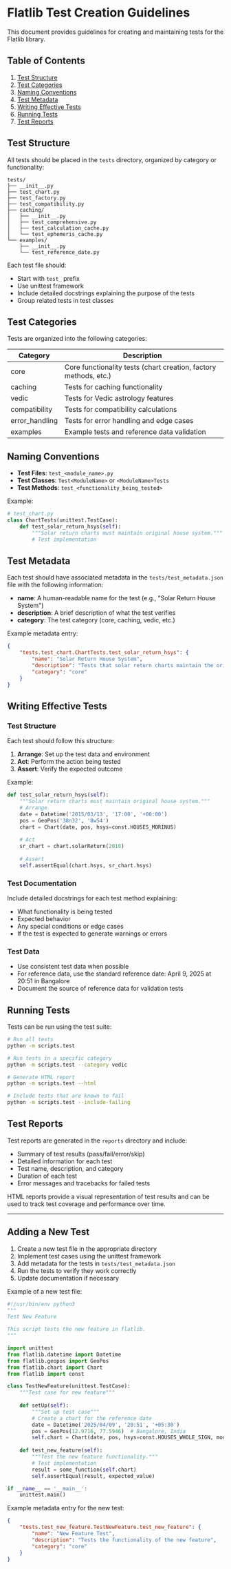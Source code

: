 # Flatlib Test Creation Guidelines

This document provides guidelines for creating and maintaining tests for the Flatlib library.

## Table of Contents

1. [Test Structure](#test-structure)
2. [Test Categories](#test-categories)
3. [Naming Conventions](#naming-conventions)
4. [Test Metadata](#test-metadata)
5. [Writing Effective Tests](#writing-effective-tests)
6. [Running Tests](#running-tests)
7. [Test Reports](#test-reports)

## Test Structure

All tests should be placed in the `tests` directory, organized by category or functionality:

```
tests/
├── __init__.py
├── test_chart.py
├── test_factory.py
├── test_compatibility.py
├── caching/
│   ├── __init__.py
│   ├── test_comprehensive.py
│   ├── test_calculation_cache.py
│   └── test_ephemeris_cache.py
└── examples/
    ├── __init__.py
    └── test_reference_date.py
```

Each test file should:
- Start with `test_` prefix
- Use unittest framework
- Include detailed docstrings explaining the purpose of the tests
- Group related tests in test classes

## Test Categories

Tests are organized into the following categories:

| Category | Description |
|----------|-------------|
| core | Core functionality tests (chart creation, factory methods, etc.) |
| caching | Tests for caching functionality |
| vedic | Tests for Vedic astrology features |
| compatibility | Tests for compatibility calculations |
| error_handling | Tests for error handling and edge cases |
| examples | Example tests and reference data validation |

## Naming Conventions

- **Test Files**: `test_<module_name>.py`
- **Test Classes**: `Test<ModuleName>` or `<ModuleName>Tests`
- **Test Methods**: `test_<functionality_being_tested>`

Example:
```python
# test_chart.py
class ChartTests(unittest.TestCase):
    def test_solar_return_hsys(self):
        """Solar return charts must maintain original house system."""
        # Test implementation
```

## Test Metadata

Each test should have associated metadata in the `tests/test_metadata.json` file with the following information:

- **name**: A human-readable name for the test (e.g., "Solar Return House System")
- **description**: A brief description of what the test verifies
- **category**: The test category (core, caching, vedic, etc.)

Example metadata entry:
```json
{
    "tests.test_chart.ChartTests.test_solar_return_hsys": {
        "name": "Solar Return House System",
        "description": "Tests that solar return charts maintain the original house system",
        "category": "core"
    }
}
```

## Writing Effective Tests

### Test Structure

Each test should follow this structure:
1. **Arrange**: Set up the test data and environment
2. **Act**: Perform the action being tested
3. **Assert**: Verify the expected outcome

Example:
```python
def test_solar_return_hsys(self):
    """Solar return charts must maintain original house system."""
    # Arrange
    date = Datetime('2015/03/13', '17:00', '+00:00')
    pos = GeoPos('38n32', '8w54')
    chart = Chart(date, pos, hsys=const.HOUSES_MORINUS)
    
    # Act
    sr_chart = chart.solarReturn(2018)
    
    # Assert
    self.assertEqual(chart.hsys, sr_chart.hsys)
```

### Test Documentation

Include detailed docstrings for each test method explaining:
- What functionality is being tested
- Expected behavior
- Any special conditions or edge cases
- If the test is expected to generate warnings or errors

### Test Data

- Use consistent test data when possible
- For reference data, use the standard reference date: April 9, 2025 at 20:51 in Bangalore
- Document the source of reference data for validation tests

## Running Tests

Tests can be run using the test suite:

```bash
# Run all tests
python -m scripts.test

# Run tests in a specific category
python -m scripts.test --category vedic

# Generate HTML report
python -m scripts.test --html

# Include tests that are known to fail
python -m scripts.test --include-failing
```

## Test Reports

Test reports are generated in the `reports` directory and include:

- Summary of test results (pass/fail/error/skip)
- Detailed information for each test
- Test name, description, and category
- Duration of each test
- Error messages and tracebacks for failed tests

HTML reports provide a visual representation of test results and can be used to track test coverage and performance over time.

---

## Adding a New Test

1. Create a new test file in the appropriate directory
2. Implement test cases using the unittest framework
3. Add metadata for the tests in `tests/test_metadata.json`
4. Run the tests to verify they work correctly
5. Update documentation if necessary

Example of a new test file:

```python
#!/usr/bin/env python3
"""
Test New Feature

This script tests the new feature in flatlib.
"""

import unittest
from flatlib.datetime import Datetime
from flatlib.geopos import GeoPos
from flatlib.chart import Chart
from flatlib import const

class TestNewFeature(unittest.TestCase):
    """Test case for new feature"""
    
    def setUp(self):
        """Set up test case"""
        # Create a chart for the reference date
        date = Datetime('2025/04/09', '20:51', '+05:30')
        pos = GeoPos(12.9716, 77.5946)  # Bangalore, India
        self.chart = Chart(date, pos, hsys=const.HOUSES_WHOLE_SIGN, mode=const.AY_LAHIRI)
    
    def test_new_feature(self):
        """Test the new feature functionality."""
        # Test implementation
        result = some_function(self.chart)
        self.assertEqual(result, expected_value)

if __name__ == '__main__':
    unittest.main()
```

Example metadata entry for the new test:

```json
{
    "tests.test_new_feature.TestNewFeature.test_new_feature": {
        "name": "New Feature Test",
        "description": "Tests the functionality of the new feature",
        "category": "core"
    }
}
```
